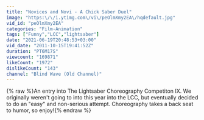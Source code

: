 ```yaml
---
title: "Novices and Novi - A Chick Saber Duel"
image: "https:\/\/i.ytimg.com\/vi\/peOlmXmy2EA\/hqdefault.jpg"
vid_id: "peOlmXmy2EA"
categories: "Film-Animation"
tags: ["Funny","LCC","lightsaber"]
date: "2021-06-19T20:48:53+03:00"
vid_date: "2011-10-15T19:41:52Z"
duration: "PT6M17S"
viewcount: "169871"
likeCount: "1972"
dislikeCount: "143"
channel: "Blind Wave (Old Channel)"
---
```

{% raw %}An entry into The Lightsaber Choreography Competiton IX. We originally weren't going to into this year into the LCC, but eventually decided to do an &quot;easy&quot; and non-serious attempt. Choreography takes a back seat to humor, so enjoy!{% endraw %}
